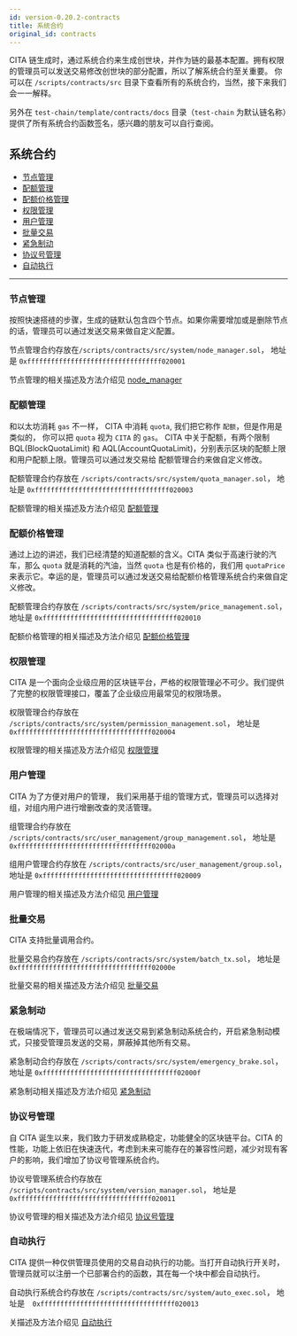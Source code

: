 ```yaml
---
id: version-0.20.2-contracts
title: 系统合约
original_id: contracts
---
```


CITA 链生成时，通过系统合约来生成创世块，并作为链的最基本配置。拥有权限的管理员可以发送交易修改创世块的部分配置，所以了解系统合约至关重要。
你可以在 `/scripts/contracts/src` 目录下查看所有的系统合约，当然，接下来我们会一一解释。

另外在 `test-chain/template/contracts/docs` 目录（`test-chain` 为默认链名称）提供了所有系统合约函数签名，感兴趣的朋友可以自行查阅。

<h2 class="hover-list">系统合约</h2>

- [节点管理](#节点管理)
- [配额管理](#配额管理)
- [配额价格管理](#配额价格管理)
- [权限管理](#权限管理)
- [用户管理](#用户管理)
- [批量交易](#批量交易)
- [紧急制动](#紧急制动)
- [协议号管理](#协议号管理)
- [自动执行](#自动执行)

---

### 节点管理

按照快速搭裢的步骤，生成的链默认包含四个节点。如果你需要增加或是删除节点的话，管理员可以通过发送交易来做自定义配置。

节点管理合约存放在`/scripts/contracts/src/system/node_manager.sol`， 地址是 `0xffffffffffffffffffffffffffffffffff020001`

节点管理的相关描述及方法介绍见 [node_manager](./system_management/node)

### 配额管理

和以太坊消耗 `gas` 不一样， CITA 中消耗 `quota`, 我们把它称作 `配额`，但是作用是类似的， 你可以把 `quota` 视为 `CITA` 的 `gas`。
CITA 中关于配额，有两个限制 BQL(BlockQuotaLimit) 和 AQL(AccountQuotaLimit)，分别表示区块的配额上限和用户配额上限。管理员可以通过发交易给
配额管理合约来做自定义修改。

配额管理合约存放在 `/scripts/contracts/src/system/quota_manager.sol`， 地址是 `0xffffffffffffffffffffffffffffffffff020003`

配额管理的相关描述及方法介绍见 [配额管理](./system_management/quota)

### 配额价格管理

通过上边的讲述，我们已经清楚的知道配额的含义。CITA 类似于高速行驶的汽车，那么 `quota` 就是消耗的汽油，当然 `quota` 也是有价格的，我们用 `quotaPrice` 来表示它。幸运的是，管理员可以通过发送交易给配额价格管理系统合约来做自定义修改。

配额管理合约存放在 `/scripts/contracts/src/system/price_management.sol`， 地址是 `0xffffffffffffffffffffffffffffffffff020010`

配额价格管理的相关描述及方法介绍见 [配额价格管理](./system_management/price)

### 权限管理

CITA 是一个面向企业级应用的区块链平台，严格的权限管理必不可少。我们提供了完整的权限管理接口，覆盖了企业级应用最常见的权限场景。

权限管理合约存放在 `/scripts/contracts/src/system/permission_management.sol`， 地址是 `0xffffffffffffffffffffffffffffffffff020004`

权限管理的相关描述及方法介绍见 [权限管理](./system_management/permission)

### 用户管理

CITA 为了方便对用户的管理， 我们采用基于组的管理方式，管理员可以选择对组，对组内用户进行增删改查的灵活管理。

组管理合约存放在 `/scripts/contracts/src/user_management/group_management.sol`， 地址是 `0xffffffffffffffffffffffffffffffffff02000a`

组用户管理合约存放在 `/scripts/contracts/src/user_management/group.sol`， 地址是 `0xffffffffffffffffffffffffffffffffff020009`

用户管理的相关描述及方法介绍见 [用户管理](./system_management/user)

### 批量交易

CITA 支持批量调用合约。

批量交易合约存放在 `/scripts/contracts/src/system/batch_tx.sol`， 地址是 `0xffffffffffffffffffffffffffffffffff02000e`

批量交易的相关描述及方法介绍见 [批量交易](./system_management/batch_tx)

### 紧急制动

在极端情况下，管理员可以通过发送交易到紧急制动系统合约，开启紧急制动模式，只接受管理员发送的交易，屏蔽掉其他所有交易。

紧急制动合约存放在 `/scripts/contracts/src/system/emergency_brake.sol`， 地址是 `0xffffffffffffffffffffffffffffffffff02000f`

紧急制动相关描述及方法介绍见 [紧急制动](./system_management/emergency_brake)

### 协议号管理

自 CITA 诞生以来，我们致力于研发成熟稳定，功能健全的区块链平台。CITA 的性能，功能上依旧在快速迭代，考虑到未来可能存在的兼容性问题，减少对现有客户的影响，我们增加了协议号管理系统合约。

协议号管理系统合约存放在 `/scripts/contracts/src/system/version_manager.sol`， 地址是　`0xffffffffffffffffffffffffffffffffff020011`

协议号管理的相关描述及方法介绍见 [协议号管理](./system_management/version)

### 自动执行

CITA 提供一种仅供管理员使用的交易自动执行的功能。当打开自动执行开关时，管理员就可以注册一个已部署合约的函数，其在每一个块中都会自动执行。

自动执行系统合约存放在 `/scripts/contracts/src/system/auto_exec.sol`， 地址是　`0xffffffffffffffffffffffffffffffffff020013`

关描述及方法介绍见 [自动执行](./system_management/auto_exec)
